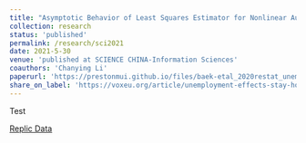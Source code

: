 ```yaml
---
title: "Asymptotic Behavior of Least Squares Estimator for Nonlinear Autoregressive Models"
collection: research
status: 'published'
permalink: /research/sci2021
date: 2021-5-30
venue: 'published at SCIENCE CHINA-Information Sciences'
coauthors: 'Chanying Li'
paperurl: 'https://prestonmui.github.io/files/baek-etal_2020restat_unemploymenteffects.pdf'
share_on_label: 'https://voxeu.org/article/unemployment-effects-stay-home-orders'
---
```

Test

[Replic Data](https://dataverse.harvard.edu/dataset.xhtml?persistentId=doi:10.7910/DVN/RKPFLB)
